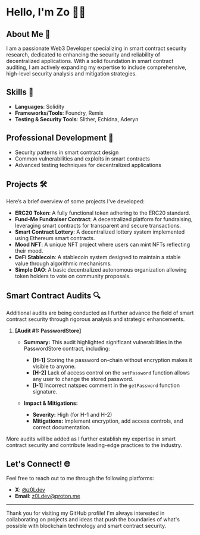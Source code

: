# Hello, I'm Zo 👋🏾
## About Me 🚀
I am a passionate Web3 Developer specializing in smart contract security research, dedicated to enhancing the security and reliability of decentralized applications. With a solid foundation in smart contract auditing, I am actively expanding my expertise to include comprehensive, high-level security analysis and mitigation strategies.

## Skills 💼
- **Languages**: Solidity
- **Frameworks/Tools**: Foundry, Remix
- **Testing & Security Tools**: Slither, Echidna, Aderyn

## Professional Development 🌱
- Security patterns in smart contract design
- Common vulnerabilities and exploits in smart contracts
- Advanced testing techniques for decentralized applications

## Projects 🛠️
Here’s a brief overview of some projects I've developed:
- **ERC20 Token**: A fully functional token adhering to the ERC20 standard.
- **Fund-Me Fundraiser Contract**: A decentralized platform for fundraising, leveraging smart contracts for transparent and secure transactions.
- **Smart Contract Lottery**: A decentralized lottery system implemented using Ethereum smart contracts.
- **Mood NFT**: A unique NFT project where users can mint NFTs reflecting their mood.
- **DeFi Stablecoin**: A stablecoin system designed to maintain a stable value through algorithmic mechanisms.
- **Simple DAO**: A basic decentralized autonomous organization allowing token holders to vote on community proposals.

## Smart Contract Audits 🔍
Additional audits are being conducted as I further advance the field of smart contract security through rigorous analysis and strategic enhancements.


1. **[Audit #1: PasswordStore]**
   - **Summary:** This audit highlighted significant vulnerabilities in the PasswordStore contract, including:
     - **[H-1]** Storing the password on-chain without encryption makes it visible to anyone.
     - **[H-2]** Lack of access control on the `setPassword` function allows any user to change the stored password.
     - **[I-1]** Incorrect natspec comment in the `getPassword` function signature.

   - **Impact & Mitigations:** 
     - **Severity:** High (for H-1 and H-2)
     - **Mitigations:** Implement encryption, add access controls, and correct documentation.

More audits will be added as I further establish my expertise in smart contract security and contribute leading-edge practices to the industry.


## Let's Connect! 🌐
Feel free to reach out to me through the following platforms:
- **X**: [@z0Ldev](https://x.com/z0Ldev)
- **Email**: [z0Ldev@proton.me](mailto:z0Ldev@proton.me)

---

Thank you for visiting my GitHub profile! I'm always interested in collaborating on projects and ideas that push the boundaries of what's possible with blockchain technology and smart contract security.

